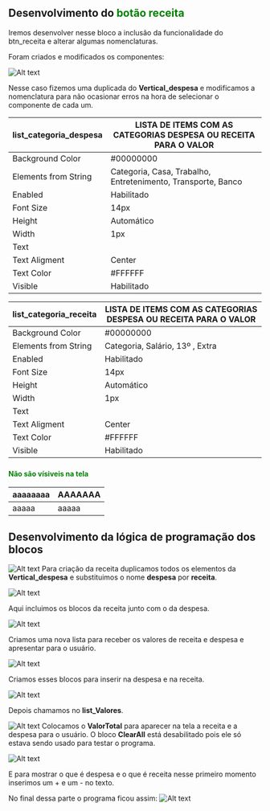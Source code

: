 ## Desenvolvimento do <spam style="color:green">botão receita</spam>

Iremos desenvolver nesse bloco a inclusão da funcionalidade do btn_receita e alterar algumas nomenclaturas.


 Foram criados e modificados os componentes:

![Alt text](image.png)

Nesse caso fizemos uma duplicada do __Vertical_despesa__ e modificamos a nomenclatura para não ocasionar erros na hora de selecionar o componente de cada um.


| list_categoria_despesa | LISTA DE ITEMS COM AS CATEGORIAS DESPESA OU RECEITA PARA O VALOR |
|---|---|
| Background Color | #00000000 |
| Elements from String | Categoria, Casa, Trabalho, Entretenimento, Transporte, Banco |
| Enabled | Habilitado |
| Font Size | 14px |
| Height | Automático |
| Width | 1px |
| Text |   |
| Text Aligment | Center |
| Text Color | #FFFFFF |
| Visible | Habilitado |


| list_categoria_receita | LISTA DE ITEMS COM AS CATEGORIAS DESPESA OU RECEITA PARA O VALOR |
|---|---|
| Background Color | #00000000 |
| Elements from String | Categoria, Salário, 13º , Extra |
| Enabled | Habilitado |
| Font Size | 14px |
| Height | Automático |
| Width | 1px |
| Text |   |
| Text Aligment | Center |
| Text Color | #FFFFFF |
| Visible | Habilitado |

### <h4 style='color:green'> Não são vísiveis na tela </h4>

| aaaaaaaa | AAAAAAA |
|---|---|
|aaaaa | aaaaa |



## Desenvolvimento da lógica de programação dos blocos

![Alt text](image-2.png)
Para criação da receita duplicamos todos os elementos da __Vertical_despesa__ e substituimos o nome __despesa__ por __receita__.

![Alt text](image-4.png)

Aqui incluimos os blocos da receita junto com o da despesa.

![Alt text](image-3.png)

Criamos uma nova lista para receber os valores de receita e despesa e apresentar para o usuário.

![Alt text](image-5.png)

Criamos esses blocos para inserir na despesa e na receita.

![Alt text](image-6.png)

Depois chamamos no __list_Valores__.


![Alt text](image-8.png)
Colocamos o __ValorTotal__ para aparecer na tela a receita e a despesa para o usuário.
O bloco __ClearAll__ está desabilitado pois ele só estava sendo usado para testar o programa.

![Alt text](image-11.png)

E para mostrar o que é despesa e o que é receita nesse primeiro momento inserimos um + e um - no texto.

No final dessa parte o programa ficou assim:
![Alt text](image-12.png)


